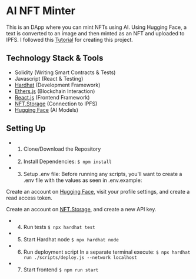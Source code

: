 # AI NFT Minter

This is an DApp where you can mint NFTs using AI. Using Hugging Face, a text is converted to an image and then minted as an NFT and uploaded to IPFS.
I followed this [Tutorial](https://www.youtube.com/watch?v=myascjqPnFc&list=PLbYKSVntn8fgfbv7ESi8tS7bHu-p3-AsN&index=22) for creating this project.

## Technology Stack & Tools

- Solidity (Writing Smart Contracts & Tests)
- Javascript (React & Testing)
- [Hardhat](https://hardhat.org/) (Development Framework)
- [Ethers.js](https://docs.ethers.io/v5/) (Blockchain Interaction)
- [React.js](https://reactjs.org/) (Frontend Framework)
- [NFT.Storage](https://nft.storage/) (Connection to IPFS)
- [Hugging Face](https://huggingface.co/) (AI Models)

## Setting Up
- 1. Clone/Download the Repository

- 2. Install Dependencies:
`$ npm install`

- 3. Setup .env file:
Before running any scripts, you'll want to create a .env file with the values as seen in .env.example:

Create an account on [Hugging Face](https://huggingface.co/), visit your profile settings, and create a read access token. 

Create an account on [NFT.Storage](https://nft.storage/), and create a new API key.

- 4. Run tests
`$ npx hardhat test`

- 5. Start Hardhat node
`$ npx hardhat node`

- 6. Run deployment script
In a separate terminal execute:
`$ npx hardhat run ./scripts/deploy.js --network localhost`

- 7. Start frontend
`$ npm run start`